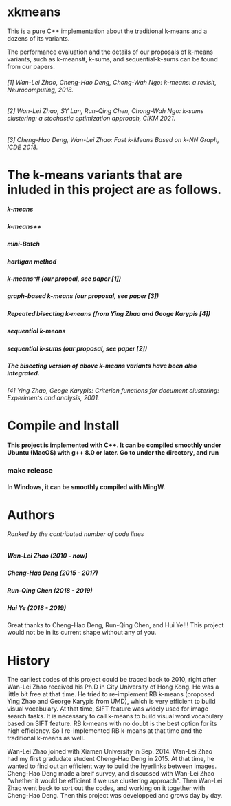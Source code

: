 # xkmeans
This is a pure C++ implementation about the traditional k-means and a dozens of its variants.

The performance evaluation and the details of our proposals of k-means variants, such as k-means#, k-sums, and sequential-k-sums can be found from our papers.
###### [1] Wan-Lei Zhao, Cheng-Hao Deng, Chong-Wah Ngo: k-means: a revisit, Neurocomputing, 2018.
###### [2] Wan-Lei Zhao, SY Lan, Run-Qing Chen, Chong-Wah Ngo: k-sums clustering: a stochastic optimization approach, CIKM 2021.
###### [3] Cheng-Hao Deng, Wan-Lei Zhao: Fast k-Means Based on k-NN Graph, ICDE 2018.


# The k-means variants that are inluded in this project are as follows.
##### k-means
##### k-means++
##### mini-Batch
##### hartigan method
##### k-means^# (our propoal, see paper [1])
##### graph-based k-means (our proposal, see paper [3])
##### Repeated bisecting k-means (from Ying Zhao and Geoge Karypis [4])
##### sequential k-means
##### sequential k-sums (our proposal, see paper [2])
##### The bisecting version of above k-means variants have been also integrated.

###### [4] Ying Zhao, Geoge Karypis: Criterion functions for document clustering: Experiments and analysis, 2001.

# Compile and Install
#### This project is implemented with C++. It can be compiled smoothly under Ubuntu (MacOS) with g++ 8.0 or later. Go to under the directory, and run
### <b> make release </b>

#### In Windows, it can be smoothly compiled with MingW.

# Authors
###### Ranked by the contributed number of code lines
##### Wan-Lei Zhao (2010 - now)
##### Cheng-Hao Deng (2015 - 2017)
##### Run-Qing Chen (2018 - 2019)
##### Hui Ye (2018 - 2019)

Great thanks to Cheng-Hao Deng, Run-Qing Chen, and Hui Ye!!! This project would not be in its current shape without any of you.

# History
The earliest codes of this project could be traced back to 2010, right after Wan-Lei Zhao received his Ph.D in City University of Hong Kong. He was a little bit free at that time. He tried to re-implement RB k-means (proposed Ying Zhao and George Karypis from UMD), which is very efficient to build visual vocabulary. At that time, SIFT feature was widely used for image search tasks. It is necessary to call k-means to build visual word vocabulary based on SIFT feature. RB k-means with no doubt is the best option for its high efficiency. So I re-implemented RB k-means at that time and the traditional k-means as well.

Wan-Lei Zhao joined with Xiamen University in Sep. 2014. Wan-Lei Zhao had my first gradudate student Cheng-Hao Deng in 2015. At that time, he wanted to find out an efficient way to build the hyerlinks between images. Cheng-Hao Deng made a breif survey, and discussed with Wan-Lei Zhao "whether it would be efficient if we use clustering approach". Then Wan-Lei Zhao went back to sort out the codes, and working on it together with Cheng-Hao Deng. Then this project was developped and grows day by day.
